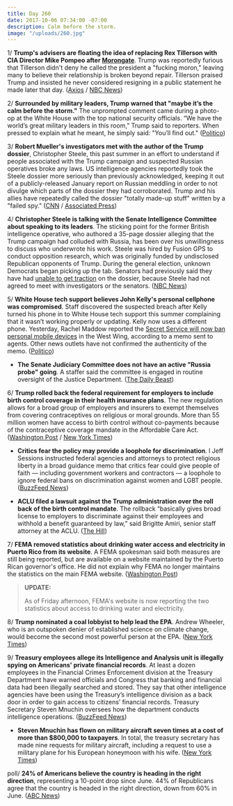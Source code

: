 ```yaml
---
title: Day 260
date: 2017-10-06 07:34:00 -07:00
description: Calm before the storm.
image: "/uploads/260.jpg"
---
```


1/ **Trump's advisers are floating the idea of replacing Rex Tillerson with CIA Director Mike Pompeo after [Morongate](https://whatthefuckjusthappenedtoday.com/2017/10/04/day-258/#1-rex-tillerson-reportedly-called-tr)**. Trump was reportedly furious that Tillerson didn't deny he called the president a "fucking moron," leaving many to believe their relationship is broken beyond repair. Tillerson praised Trump and insisted he never considered resigning in a public statement he made later that day. ([Axios](https://www.axios.com/cia-director-pompeo-considered-to-replace-tillerson-2493643532.html) / [NBC News](https://www.nbcnews.com/politics/white-house/tillerson-summoned-white-house-amid-presidential-fury-n808216))

2/ **Surrounded by military leaders, Trump warned that "maybe it’s the calm before the storm."** The unprompted comment came during a photo-op at the White House with the top national security officials. “We have the world’s great military leaders in this room,” Trump said to reporters. When pressed to explain what he meant, he simply said: "You’ll find out." ([Politico](http://www.politico.com/story/2017/10/05/trump-calm-before-the-storm-243519))

3/ **Robert Mueller's investigators met with the author of the Trump dossier**, Christopher Steele, this past summer in an effort to understand if people associated with the Trump campaign and suspected Russian operatives broke any laws. US intelligence agencies reportedly took the Steele dossier more seriously than previously acknowledged, keeping it out of a publicly-released January report on Russian meddling in order to not divulge which parts of the dossier they had corroborated. Trump and his allies have repeatedly called the dossier "totally made-up stuff" written by a "failed spy." ([CNN](http://www.cnn.com/2017/10/05/politics/special-counsel-russia-dossier-christopher-steele/index.html) / [Associated Press](https://apnews.com/02e5d88f91124a9bafbb0912cfccc40b/AP-source:-Mueller-team-questions-ex-spy-on-Trump-dossier))

4/ **Christopher Steele is talking with the Senate Intelligence Committee about speaking to its leaders**. The sticking point for the former British intelligence operative, who authored a 35-page dossier alleging that the Trump campaign had colluded with Russia, has been over his unwillingness to discuss who underwrote his work. Steele was hired by Fusion GPS to conduct opposition research, which was originally funded by undisclosed Republican opponents of Trump. During the general election, unknown Democrats began picking up the tab. Senators had previously said they have had [unable to get traction](https://whatthefuckjusthappenedtoday.com/2017/10/04/day-258/#3-the-senate-intelligence-committee) on the dossier, because Steele had not agreed to meet with investigators or the senators. ([NBC News](https://www.nbcnews.com/news/us-news/trump-dossier-author-talks-senate-intel-committee-n808401))

5/ **White House tech support believes John Kelly's personal cellphone was compromised**. Staff discovered the suspected breach after Kelly turned his phone in to White House tech support this summer complaining that it wasn’t working properly or updating. Kelly now uses a different phone. Yesterday, Rachel Maddow reported the [Secret Service will now ban personal mobile devices](http://talkingpointsmemo.com/livewire/msnbc-secret-service-bans-personal-mobile-devices-west-wing) in the West Wing, according to a memo sent to agents. Other news outlets have not confirmed the authenticity of the memo. ([Politico](http://www.politico.com/story/2017/10/05/john-kelly-cell-phone-compromised-243514))

* **The Senate Judiciary Committee does not have an active "Russia probe" going**. A staffer said the committee is engaged in routine oversight of the Justice Department. ([The Daily Beast](https://www.thedailybeast.com/senate-russia-probe-is-not-really-investigating-russia-staffers-say))

6/ **Trump rolled back the federal requirement for employers to include birth control coverage in their health insurance plans**. The new regulation allows for a broad group of employers and insurers to exempt themselves from covering contraceptives on religious or moral grounds. More than 55 million women have access to birth control without co-payments because of the contraceptive coverage mandate in the Affordable Care Act. ([Washington Post](https://www.washingtonpost.com/national/health-science/trump-administration-could-narrow-affordable-care-acts-contraception-mandate/2017/10/05/16139400-a9f0-11e7-92d1-58c702d2d975_story.html) / [New York Times](https://www.nytimes.com/2017/10/05/us/politics/trump-birth-control.html))

* **Critics fear the policy may provide a loophole for discrimination**. l Jeff Sessions instructed federal agencies and attorneys to protect religious liberty in a broad guidance memo that critics fear could give people of faith — including government workers and contractors — a loophole to ignore federal bans on discrimination against women and LGBT people. ([BuzzFeed News](https://www.buzzfeed.com/dominicholden/jeff-sessions-just-issued-a-guidance-memo-on-protecting))

* **ACLU filed a lawsuit against the Trump administration over the roll back of the birth control mandate**. The rollback “basically gives broad license to employers to discriminate against their employees and withhold a benefit guaranteed by law,” said Brigitte Amiri, senior staff attorney at the ACLU. ([The Hill](http://thehill.com/policy/healthcare/354266-aclu-promises-lawsuit-against-trump-elimination-of-birth-control-mandate))

7/ **FEMA removed statistics about drinking water access and electricity in Puerto Rico from its website**. A FEMA spokesman said both measures are still being reported, but are available on a website maintained by the Puerto Rican governor's office. He did not explain why FEMA no longer maintains the statistics on the main FEMA website. ([Washington Post](https://www.washingtonpost.com/news/post-politics/wp/2017/10/05/fema-removes-statistics-about-drinking-water-access-and-electricity-in-puerto-rico-from-website/))

> **UPDATE:**
>
> As of Friday afternoon, FEMA's website is now reporting the two statistics about access to drinking water and electricity.

8/ **Trump nominated a coal lobbyist to help lead the EPA**. Andrew Wheeler, who is an outspoken denier of established science on climate change, would become the second most powerful person at the EPA. ([New York Times](https://www.nytimes.com/2017/10/05/climate/trump-epa-andrew-wheeler.html))

9/ **Treasury employees allege its Intelligence and Analysis unit is illegally spying on Americans' private financial records**. At least a dozen employees in the Financial Crimes Enforcement division at the Treasury Department have warned officials and Congress that banking and financial data had been illegally searched and stored. They say that other intelligence agencies have been using the Treasury’s intelligence division as a back door in order to gain access to citizens’ financial records. Treasury Secretary Steven Mnuchin oversees how the department conducts intelligence operations. ([BuzzFeed News](https://www.buzzfeed.com/jasonleopold/us-intelligence-unit-accused-of-illegally-spying-on))

* **Steven Mnuchin has flown on military aircraft seven times at a cost of more than $800,000 to taxpayers**. In total, the treasury secretary has made nine requests for military aircraft, including a request to use a military plane for his European honeymoon with his wife. ([New York Times](https://www.nytimes.com/2017/10/05/us/politics/mnuchin-military-flights.html))

poll/ **24% of Americans believe the country is heading in the right direction**, representing a 10-point drop since June. 44% of Republicans agree that the country is headed in the right direction, down from 60% in June. ([ABC News](http://abcnews.go.com/Politics/wireStory/ap-poll-24-percent-us-heading-direction-50331005))